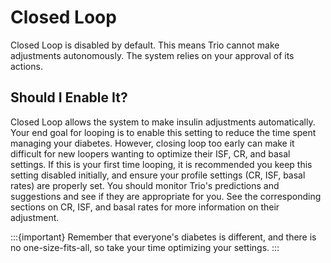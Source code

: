 # Closed Loop

Closed Loop is disabled by default. This means Trio cannot make adjustments autonomously. The system relies on your approval of its actions.

## Should I Enable It?
Closed Loop allows the system to make insulin adjustments automatically. Your end goal for looping is to enable this setting to reduce the time spent managing your diabetes. However, closing loop too early can make it difficult for new loopers wanting to optimize their ISF, CR, and basal settings. If this is your first time looping, it is recommended you keep this setting disabled initially, and ensure your profile settings (CR, ISF, basal rates) are properly set. You should monitor Trio's predictions and suggestions and see if they are appropriate for you. See the corresponding sections on CR, ISF, and basal rates for more information on their adjustment.

:::{important}
Remember that everyone's diabetes is different, and there is no one-size-fits-all, so take your time optimizing your settings.
:::

